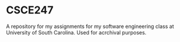 # CSCE247
A repository for my assignments for my software engineering class at University of South Carolina.
Used for acrchival purposes. 
